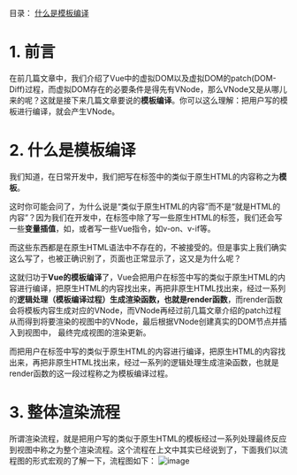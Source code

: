 目录：
[什么是模板编译](https://github.com/Him-wen/itblogs/blob/main/%E6%A8%A1%E6%9D%BF%E7%BC%96%E8%AF%91%E7%AF%87.md#2-%E4%BB%80%E4%B9%88%E6%98%AF%E6%A8%A1%E6%9D%BF%E7%BC%96%E8%AF%91)

# 1. 前言
在前几篇文章中，我们介绍了Vue中的虚拟DOM以及虚拟DOM的patch(DOM-Diff)过程，而虚拟DOM存在的必要条件是得先有VNode，那么VNode又是从哪儿来的呢？这就是接下来几篇文章要说的**模板编译**。你可以这么理解：把用户写的模板进行编译，就会产生VNode。

# 2. 什么是模板编译
我们知道，在日常开发中，我们把写在<template></template>标签中的类似于原生HTML的内容称之为**模板**。

这时你可能会问了，为什么说是“类似于原生HTML的内容”而不是“就是HTML的内容”？因为我们在开发中，在<template></template>标签中除了写一些原生HTML的标签，我们还会写一些**变量插值**，如，或者写一些Vue指令，如v-on、v-if等。

而这些东西都是在原生HTML语法中不存在的，不被接受的。但是事实上我们确实这么写了，也被正确识别了，页面也正常显示了，这又是为什么呢？

这就归功于**Vue的模板编译**了，Vue会把用户在<template></template>标签中写的类似于原生HTML的内容进行编译，把原生HTML的内容找出来，再把非原生HTML找出来，经过一系列的**逻辑处理（模板编译过程）**生成渲染函数，也就是**render函数**，而render函数会将模板内容生成对应的VNode，而VNode再经过前几篇文章介绍的patch过程从而得到将要渲染的视图中的VNode，最后根据VNode创建真实的DOM节点并插入到视图中， 最终完成视图的渲染更新。

而把用户在<template></template>标签中写的类似于原生HTML的内容进行编译，把原生HTML的内容找出来，再把非原生HTML找出来，经过一系列的逻辑处理生成渲染函数，也就是render函数的这一段过程称之为模板编译过程。

# 3. 整体渲染流程
所谓渲染流程，就是把用户写的类似于原生HTML的模板经过一系列处理最终反应到视图中称之为整个渲染流程。这个流程在上文中其实已经说到了，下面我们以流程图的形式宏观的了解一下，流程图如下：
![image](https://user-images.githubusercontent.com/24501320/111628488-3d660700-882b-11eb-8203-29d10c6e9c06.png)
